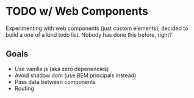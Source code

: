 # TODO w/ Web Components

Experimenting with web components (just custom elements), decided to build a one of a kind todo list. Nobody has done this before, right?

## Goals
- Use vanilla js (aka zero depenencies)
- Avoid shadow dom (use BEM principals instead)
- Pass data between components
- Routing